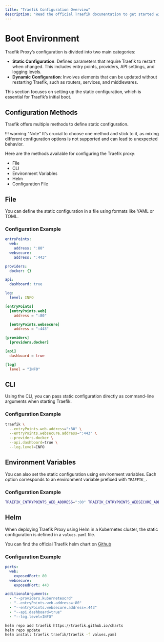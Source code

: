 ```yaml
---
title: "Traefik Configuration Overview"
description: "Read the official Traefik documentation to get started with configuring the Traefik Proxy."
---
```


# Boot Environment

Traefik Proxy’s configuration is divided into two main categories:

- **Static Configuration**: Defines parameters that require Traefik to restart when changed. This includes entry points, providers, API settings, and logging levels.
- **Dynamic Configuration**: Involves elements that can be updated without restarting Traefik, such as routers, services, and middlewares.

This section focuses on setting up the static configuration, which is essential for Traefik’s initial boot.

## Configuration Methods

Traefik offers multiple methods to define static configuration. 

!!! warning "Note"
    It’s crucial to choose one method and stick to it, as mixing different configuration options is not supported and can lead to unexpected behavior.

Here are the methods available for configuring the Traefik proxy:

- File
- CLI
- Environment Variables
- Helm
- Configuration File

## File

You can define the static configuration in a file using formats like YAML or TOML.

### Configuration Example

```yaml tab="traefik.yml (YAML)"
entryPoints:
  web:
    address: ":80"
  websecure:
    address: ":443"

providers:
  docker: {}

api:
  dashboard: true

log:
  level: INFO
```

```toml tab="traefik.toml (TOML)"
[entryPoints]
  [entryPoints.web]
    address = ":80"

  [entryPoints.websecure]
    address = ":443"

[providers]
  [providers.docker]

[api]
  dashboard = true

[log]
  level = "INFO"
```

## CLI

Using the CLI, you can pass static configuration directly as command-line arguments when starting Traefik. 

### Configuration Example

```sh tab="CLI"
traefik \
  --entryPoints.web.address=":80" \
  --entryPoints.websecure.address=":443" \
  --providers.docker \
  --api.dashboard=true \
  --log.level=INFO
```

## Environment Variables

You can also set the static configuration using environment variables. Each option corresponds to an environment variable prefixed with `TRAEFIK_.`

### Configuration Example

```sh tab="ENV"
TRAEFIK_ENTRYPOINTS_WEB_ADDRESS=":80" TRAEFIK_ENTRYPOINTS_WEBSECURE_ADDRESS=":443" TRAEFIK_PROVIDERS_DOCKER=true TRAEFIK_API_DASHBOARD=true TRAEFIK_LOG_LEVEL="INFO" traefik
```

## Helm

When deploying Traefik Proxy using Helm in a Kubernetes cluster, the static configuration is defined in a `values.yaml` file. 

You can find the official Traefik helm chart on [Github](https://github.com/traefik/traefik-helm-chart/blob/master/traefik/VALUES.md)

### Configuration Example

```yaml tab="values.yaml"
ports:
  web:
    exposedPort: 80
  websecure:
    exposedPort: 443

additionalArguments:
  - "--providers.kubernetescrd"
  - "--entryPoints.web.address=:80"
  - "--entryPoints.websecure.address=:443"
  - "--api.dashboard=true"
  - "--log.level=INFO"
```

```sh tab="Helm Commands"
helm repo add traefik https://traefik.github.io/charts
helm repo update
helm install traefik traefik/traefik -f values.yaml
```
